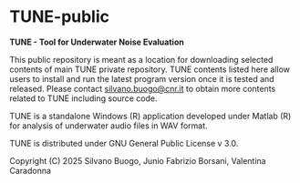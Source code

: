 # TUNE-public

**TUNE - Tool for Underwater Noise Evaluation**

This public repository is meant as a location for downloading selected contents of main TUNE private repository.
TUNE contents listed here allow users to install and run the latest program version once it is tested and released. 
Please contact silvano.buogo@cnr.it to obtain more contents related to TUNE including source code.

TUNE is a standalone Windows (R) application developed under Matlab (R) for analysis of underwater audio files in WAV format.

TUNE is distributed under GNU General Public License v 3.0.

Copyright (C) 2025 Silvano Buogo, Junio Fabrizio Borsani, Valentina Caradonna
